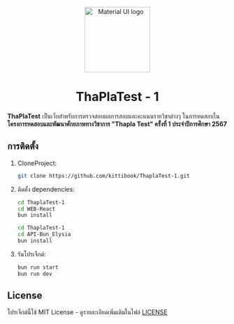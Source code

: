 
<p align="center">
<img width="150" height="150" src="https://apipic.bxoks.online/public/uploads/QZsaGm3IAtH-H1kB8zUD7.png" alt="Material UI logo"></a>
</p>
<h1 align="center">ThaPlaTest - 1 </h1>

**ThaPlaTest**   เป็นเว็บสำหรับการตรวจสอบผลการสอบและคะแนนรายวิชาต่างๆ ในการทดสอบใน **โครงการทดสอบและพัฒนาศักยภาพทางวิชาการ "Thapla Test" ครั้งที่ 1 ประจำปีการศึกษา 2567**

## การติดตั้ง
1. CloneProject:
   ```bash
   git clone https://github.com/kittibook/ThaplaTest-1.git
   ```

2. ติดตั้ง dependencies:
   ```bash
   cd ThaplaTest-1
   cd WEB-React
   bun install
   ```
	```bash
   cd ThaplaTest-1
   cd API-Bun_Elysia
   bun install
	````

3. รันโปรเจ็กต์:
   ```bash
   bun run start
   bun run dev
   ```



## License
โปรเจ็กต์นี้ใช้ MIT License - ดูรายละเอียดเพิ่มเติมในไฟล์ [LICENSE](LICENSE)
